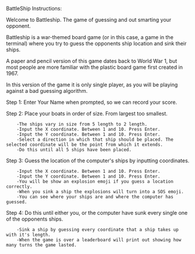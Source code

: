 BattleShip Instructions:

Welcome to Battleship. The game of guessing and out smarting your opponent. 

Battleship is a war-themed board game (or in this case, a game in the terminal) where you try to guess the opponents ship location and sink their ships.

A paper and pencil version of this game dates back to World War 1, but most people are more familiar with the plastic board game first created in 1967.

In this version of the game it is only single player, as you will be playing against a bad guessing algorithm.



Step 1: Enter Your Name when prompted, so we can record your score. 

Step 2: Place your boats in order of size. From largest too smallest.

        -The ships vary in size from 5 length to 2 length.
        -Input the X coordinate. Between 1 and 10. Press Enter.
        -Input the Y coordinate. Between 1 and 10. Press Enter.
        -Select a direction in which that ship should be placed. The selected coordinate will be the point from which it extends.
        -Do this until all 5 ships have been placed.
        
Step 3: Guess the location of the computer's ships by inputting coordinates.

        -Input the X coordinate. Between 1 and 10. Press Enter.
        -Input the Y coordinate. Between 1 and 10. Press Enter.
        -You will be show an explosion emoji if you guess a location correctly.
        -When you sink a ship the explosions will turn into a SOS emoji.
        -You can see where your ships are and where the computer has guessed.
        
Step 4: Do this until either you, or the computer have sunk every single one of the opponents ships.
        
        -Sink a ship by guessing every coordinate that a ship takes up with it's length.
        -When the game is over a leaderboard will print out showing how many turns the game lasted.